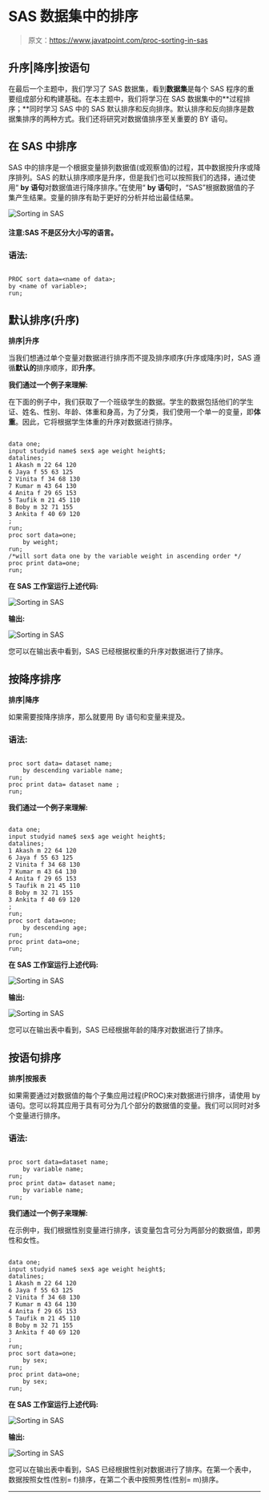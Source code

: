 # SAS 数据集中的排序

> 原文：<https://www.javatpoint.com/proc-sorting-in-sas>

## 升序|降序|按语句

在最后一个主题中，我们学习了 SAS 数据集，看到**数据集**是每个 SAS 程序的重要组成部分和构建基础。在本主题中，我们将学习在 SAS 数据集中的**过程排序；**同时学习 SAS 中的 SAS 默认排序和反向排序。默认排序和反向排序是数据集排序的两种方式。我们还将研究对数据值排序至关重要的 BY 语句。

## 在 SAS 中排序

SAS 中的排序是一个根据变量排列数据值(或观察值)的过程，其中数据按升序或降序排列。SAS 的默认排序顺序是升序，但是我们也可以按照我们的选择，通过使用“ **by 语句**对数据值进行降序排序。”在使用“ **by 语句**时，“SAS”根据数据值的子集产生结果。变量的排序有助于更好的分析并给出最佳结果。

![Sorting in SAS](img/098a3e35d994497863f6d9b941ce407b.png)

#### 注意:SAS 不是区分大小写的语言。

### 语法:

```

PROC sort data=<name of data>;
by <name of variable>;
run;

```

## 默认排序(升序)

**排序|升序**

当我们想通过单个变量对数据进行排序而不提及排序顺序(升序或降序)时，SAS 遵循**默认的**排序顺序，即**升序**。

**我们通过一个例子来理解:**

在下面的例子中，我们获取了一个班级学生的数据。学生的数据包括他们的学生证、姓名、性别、年龄、体重和身高，为了分类，我们使用一个单一的变量，即**体重**。因此，它将根据学生体重的升序对数据进行排序。

```

data one;
input studyid name$ sex$ age weight height$;
datalines;
1 Akash m 22 64 120
6 Jaya f 55 63 125
2 Vinita f 34 68 130
7 Kumar m 43 64 130
4 Anita f 29 65 153
5 Taufik m 21 45 110
8 Boby m 32 71 155 
3 Ankita f 40 69 120
;
run;  
proc sort data=one;
    by weight;
run;
/*will sort data one by the variable weight in ascending order */
proc print data=one;
run;

```

**在 SAS 工作室运行上述代码:**

![Sorting in SAS](img/a426a18cd1eafcb68fd4c3e074ac0508.png)

**输出:**

![Sorting in SAS](img/07b28cf550b824d30694f7d39f449b75.png)

您可以在输出表中看到，SAS 已经根据权重的升序对数据进行了排序。

## 按降序排序

**排序|降序**

如果需要按降序排序，那么就要用 By 语句和变量来提及。

### 语法:

```

proc sort data= dataset name;
    by descending variable name;
run;
proc print data= dataset name ;
run;

```

**我们通过一个例子来理解:**

```

data one;
input studyid name$ sex$ age weight height$;
datalines;
1 Akash m 22 64 120
6 Jaya f 55 63 125
2 Vinita f 34 68 130
7 Kumar m 43 64 130
4 Anita f 29 65 153
5 Taufik m 21 45 110
8 Boby m 32 71 155 
3 Ankita f 40 69 120
;
run;  
proc sort data=one;
    by descending age;
run;
proc print data=one;
run;

```

**在 SAS 工作室运行上述代码:**

![Sorting in SAS](img/26a89017b65db7dade11d776fcf3f520.png)

**输出:**

![Sorting in SAS](img/b0694fdc54d4191e690beb5b9aef0961.png)

您可以在输出表中看到，SAS 已经根据年龄的降序对数据进行了排序。

## 按语句排序

**排序|按报表**

如果需要通过对数据值的每个子集应用过程(PROC)来对数据进行排序，请使用 by 语句。您可以将其应用于具有可分为几个部分的数据值的变量。我们可以同时对多个变量进行排序。

### 语法:

```

proc sort data=dataset name;
    by variable name;
run;
proc print data= dataset name;
    by variable name;
run;

```

**我们通过一个例子来理解:**

在示例中，我们根据性别变量进行排序，该变量包含可分为两部分的数据值，即男性和女性。

```

data one;
input studyid name$ sex$ age weight height$;
datalines;
1 Akash m 22 64 120
6 Jaya f 55 63 125
2 Vinita f 34 68 130
7 Kumar m 43 64 130
4 Anita f 29 65 153
5 Taufik m 21 45 110
8 Boby m 32 71 155 
3 Ankita f 40 69 120
;
run;  
proc sort data=one;
    by sex;
run;
proc print data=one;
    by sex;
run;

```

**在 SAS 工作室运行上述代码:**

![Sorting in SAS](img/32ca88a308c23fe8de688339650686b8.png)

**输出:**

![Sorting in SAS](img/50936be149c6752b8109fbe44a4d30fb.png)

您可以在输出表中看到，SAS 已经根据性别对数据进行了排序。在第一个表中，数据按照女性(性别= f)排序，在第二个表中按照男性(性别= m)排序。

* * *